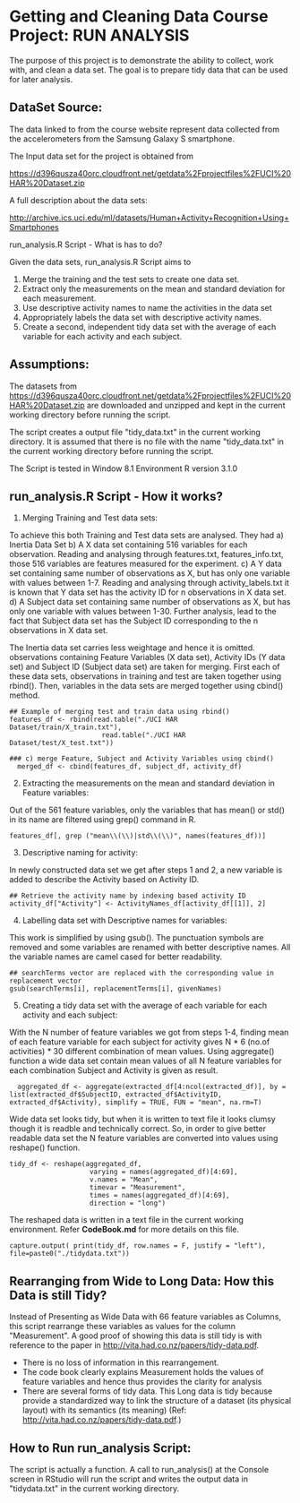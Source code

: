 Getting and Cleaning Data Course Project: RUN ANALYSIS 
========================================================

The purpose of this project is to demonstrate the ability to collect, work with, and clean a data set. The goal is to prepare tidy data that can be used for later analysis.

DataSet Source:
---------------

The data linked to from the course website represent data collected from the accelerometers from the Samsung Galaxy S smartphone. 

The Input data set for the project is obtained from

https://d396qusza40orc.cloudfront.net/getdata%2Fprojectfiles%2FUCI%20HAR%20Dataset.zip 

A full description about the data sets: 

http://archive.ics.uci.edu/ml/datasets/Human+Activity+Recognition+Using+Smartphones

run_analysis.R Script - What is has to do?

Given the data sets, run_analysis.R Script aims to 
  1) Merge the training and the test sets to create one data set. 
  2) Extract only the measurements on the mean and standard deviation for each measurement. 
  3) Use descriptive activity names to name the activities in the data set 
  4) Appropriately labels the data set with descriptive activity names. 
  5) Create a second, independent tidy data set with the average of each variable for each activity and each subject.

Assumptions:
------------

The datasets from https://d396qusza40orc.cloudfront.net/getdata%2Fprojectfiles%2FUCI%20HAR%20Dataset.zip are downloaded and unzipped and kept in the current working directory before running the script.

The script creates a output file "tidy_data.txt" in the current working directory. It is assumed that there is no file with the name "tidy_data.txt" in the current working directory before running the script.

The Script is tested in Window 8.1 Environment R version 3.1.0


run_analysis.R Script - How it works?
--------------------------------------

1) Merging Training and Test data sets:
  
  To achieve this both Training and Test data sets are analysed. They had
  a) Inertia Data Set 
  b) A X data set containing 516 variables for each observation. Reading and analysing through features.txt, features_info.txt, those 516 variables are features measured for the experiment.
  c) A Y data set containing same number of observations as X, but has only one variable with values between 1-7. Reading and analysing through activity_labels.txt it is known that Y data set has the activity ID for n observations in X data set.
  d) A Subject data set containing same number of observations as X, but has only one variable with values between 1-30. Further analysis, lead to the fact that Subject data set has the Subject ID corresponding to the n observations in X data set.
  
  The Inertia data set carries less weightage and hence it is omitted. observations containing Feature Variables (X data set), Activity IDs (Y data set) and Subject ID (Subject data set) are taken for merging. First each of these data sets, observations in training and test  are taken together using rbind(). Then, variables in the data sets are merged together using cbind() method. 
  
`````````````````{r}
## Example of merging test and train data using rbind()
features_df <- rbind(read.table("./UCI HAR Dataset/train/X_train.txt"), 
                       read.table("./UCI HAR Dataset/test/X_test.txt"))
                       
### c) merge Feature, Subject and Activity Variables using cbind()
  merged_df <- cbind(features_df, subject_df, activity_df)
`````````````````
  
  
2) Extracting the measurements on the mean and standard deviation in Feature variables:

Out of the 561 feature variables, only the variables that has mean() or std() in its name are filtered using grep() command in R.

````````````````{r}
features_df[, grep ("mean\\(\\)|std\\(\\)", names(features_df))]

`````````````````

3) Descriptive naming for activity:

In newly constructed data set  we get after steps 1 and 2, a new variable is added to describe the Activity based on Activity ID.

`````````````{r}
## Retrieve the activity name by indexing based activity ID
activity_df["Activity"] <- ActivityNames_df[activity_df[[1]], 2]

```````````````

4) Labelling data set with Descriptive names for variables:

This work is simplified by using gsub(). The punctuation symbols are removed and some variables are renamed with better descriptive names. All the variable names are camel cased for better readability.

```{r}
## searchTerms vector are replaced with the corresponding value in replacement vector
gsub(searchTerms[i], replacementTerms[i], givenNames)
```

5)  Creating a tidy data set with the average of each variable for each activity and each subject:

With the N number of feature variables we got from steps 1-4, finding mean of each feature variable for each subject for activity gives N * 6 (no.of activities) * 30 different combination of mean values. Using aggregate() function a wide data set contain mean values of all N feature variables for each combination Subject and Activity is given as result.

```{r}
  aggregated_df <- aggregate(extracted_df[4:ncol(extracted_df)], by = list(extracted_df$SubjectID, extracted_df$ActivityID, extracted_df$Activity), simplify = TRUE, FUN = "mean", na.rm=T)

```

Wide data set looks tidy, but when it is written to text file it looks clumsy though it is  readble and technically correct. So, in order to give better readable data set the N feature variables are converted into values using reshape() function.

```{r}
tidy_df <- reshape(aggregated_df, 
                    varying = names(aggregated_df)[4:69], 
                    v.names = "Mean",
                    timevar = "Measurement", 
                    times = names(aggregated_df)[4:69], 
                    direction = "long")
```

The reshaped data is written in a text file in the current working environment. Refer **CodeBook.md** for more details on this file.

````{r}
capture.output( print(tidy_df, row.names = F, justify = "left"), file=paste0("./tidydata.txt"))

``````

Rearranging from Wide to Long Data: How this Data is still Tidy?
----------------------------------------------------------------

Instead of Presenting as Wide Data with 66 feature variables as Columns, this script rearrange these variables as values for the column "Measurement". A good proof of showing this data is still tidy is with reference to the paper in  http://vita.had.co.nz/papers/tidy-data.pdf.

  * There is no loss of information in this rearrangement.
  * The code book clearly explains Measurement holds the values of feature variables and hence thus provides the clarity for analysis
  * There are several forms of tidy data. This Long data is tidy because  provide a standardized way to link the structure of a dataset (its physical layout)
with its semantics (its meaning) (Ref: http://vita.had.co.nz/papers/tidy-data.pdf.)

How to Run run_analysis Script:
-------------------------------

The script is actually a function. A call to run_analysis() at the Console screen in RStudio will run the script and writes the output data in "tidydata.txt" in the current working directory.